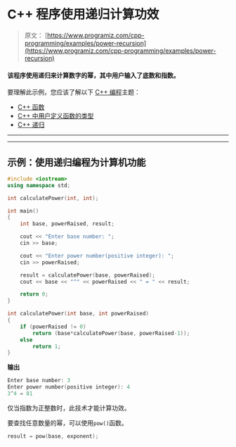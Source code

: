 # C++ 程序使用递归计算功效

> 原文： [https://www.programiz.com/cpp-programming/examples/power-recursion](https://www.programiz.com/cpp-programming/examples/power-recursion)

#### 该程序使用递归来计算数字的幂，其中用户输入了底数和指数。

要理解此示例，您应该了解以下 [C++ 编程](/cpp-programming "C++ tutorial")主题：

*   [C++ 函数](/cpp-programming/function)
*   [C++ 中用户定义函数的类型](/cpp-programming/user-defined-function-types)
*   [C++ 递归](/cpp-programming/recursion)

* * *

* * *

## 示例：使用递归编程为计算机功能

```cpp
#include <iostream>
using namespace std;

int calculatePower(int, int);

int main()
{
    int base, powerRaised, result;

    cout << "Enter base number: ";
    cin >> base;

    cout << "Enter power number(positive integer): ";
    cin >> powerRaised;

    result = calculatePower(base, powerRaised);
    cout << base << "^" << powerRaised << " = " << result;

    return 0;
}

int calculatePower(int base, int powerRaised)
{
    if (powerRaised != 0)
        return (base*calculatePower(base, powerRaised-1));
    else
        return 1;
} 
```

**输出**

```cpp
Enter base number: 3
Enter power number(positive integer): 4
3^4 = 81
```

仅当指数为正整数时，此技术才能计算功效。

要查找任意数量的幂，可以使用`pow()`函数。

```cpp
result = pow(base, exponent);
```